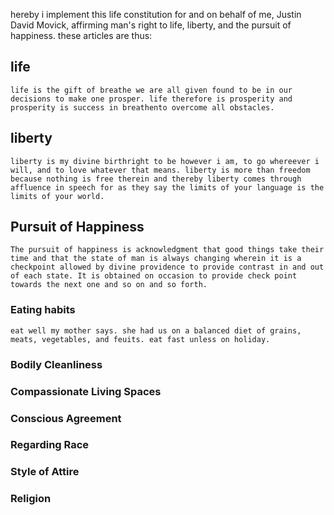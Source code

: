 hereby i implement this life constitution for and on behalf of me, Justin David Movick, affirming man's right to life, liberty, and the pursuit of happiness. these articles are thus:

## life
	life is the gift of breathe we are all given found to be in our decisions to make one prosper. life therefore is prosperity and prosperity is success in breathento overcome all obstacles.

## liberty
	liberty is my divine birthright to be however i am, to go whereever i will, and to love whatever that means. liberty is more than freedom because nothing is free therein and thereby liberty comes through affluence in speech for as they say the limits of your language is the limits of your world.

## Pursuit of Happiness
	The pursuit of happiness is acknowledgment that good things take their time and that the state of man is always changing wherein it is a checkpoint allowed by divine providence to provide contrast in and out of each state. It is obtained on occasion to provide check point towards the next one and so on and so forth.

### Eating habits
	eat well my mother says. she had us on a balanced diet of grains, meats, vegetables, and feuits. eat fast unless on holiday.

### Bodily Cleanliness
### Compassionate Living Spaces
### Conscious Agreement
### Regarding Race
### Style of Attire
### Religion

